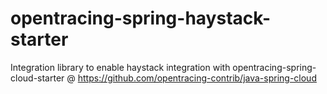 # opentracing-spring-haystack-starter
Integration library to enable haystack integration with opentracing-spring-cloud-starter  @ https://github.com/opentracing-contrib/java-spring-cloud
